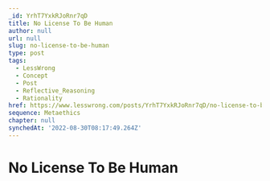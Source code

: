 ```yaml
---
_id: YrhT7YxkRJoRnr7qD
title: No License To Be Human
author: null
url: null
slug: no-license-to-be-human
type: post
tags:
  - LessWrong
  - Concept
  - Post
  - Reflective_Reasoning
  - Rationality
href: https://www.lesswrong.com/posts/YrhT7YxkRJoRnr7qD/no-license-to-be-human
sequence: Metaethics
chapter: null
synchedAt: '2022-08-30T08:17:49.264Z'
---
```

# No License To Be Human

